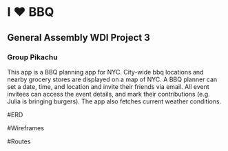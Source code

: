 # I ♥ BBQ
## General Assembly WDI Project 3
### Group Pikachu

This app is a BBQ planning app for NYC. City-wide bbq locations and nearby grocery stores are displayed on a map of NYC. A BBQ planner can set a date, time, and location and invite their friends via email. All event invitees can access the event details, and mark their contributions (e.g. Julia is bringing burgers). The app also fetches current weather conditions.


#ERD


#Wireframes


#Routes

 
